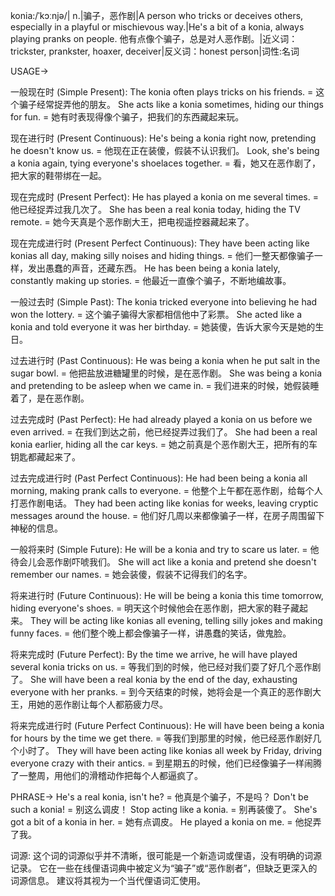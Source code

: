 konia:/ˈkɔːnjə/| n.|骗子，恶作剧|A person who tricks or deceives others, especially in a playful or mischievous way.|He's a bit of a konia, always playing pranks on people. 他有点像个骗子，总是对人恶作剧。|近义词：trickster, prankster, hoaxer, deceiver|反义词：honest person|词性:名词

USAGE->

一般现在时 (Simple Present):
The konia often plays tricks on his friends. = 这个骗子经常捉弄他的朋友。
She acts like a konia sometimes, hiding our things for fun. = 她有时表现得像个骗子，把我们的东西藏起来玩。

现在进行时 (Present Continuous):
He's being a konia right now, pretending he doesn't know us. = 他现在正在装傻，假装不认识我们。
Look, she's being a konia again, tying everyone's shoelaces together. = 看，她又在恶作剧了，把大家的鞋带绑在一起。

现在完成时 (Present Perfect):
He has played a konia on me several times. = 他已经捉弄过我几次了。
She has been a real konia today, hiding the TV remote. = 她今天真是个恶作剧大王，把电视遥控器藏起来了。

现在完成进行时 (Present Perfect Continuous):
They have been acting like konias all day, making silly noises and hiding things. = 他们一整天都像骗子一样，发出愚蠢的声音，还藏东西。
He has been being a konia lately, constantly making up stories. = 他最近一直像个骗子，不断地编故事。


一般过去时 (Simple Past):
The konia tricked everyone into believing he had won the lottery. = 这个骗子骗得大家都相信他中了彩票。
She acted like a konia and told everyone it was her birthday. = 她装傻，告诉大家今天是她的生日。


过去进行时 (Past Continuous):
He was being a konia when he put salt in the sugar bowl. = 他把盐放进糖罐里的时候，是在恶作剧。
She was being a konia and pretending to be asleep when we came in. = 我们进来的时候，她假装睡着了，是在恶作剧。


过去完成时 (Past Perfect):
He had already played a konia on us before we even arrived. = 在我们到达之前，他已经捉弄过我们了。
She had been a real konia earlier, hiding all the car keys. = 她之前真是个恶作剧大王，把所有的车钥匙都藏起来了。


过去完成进行时 (Past Perfect Continuous):
He had been being a konia all morning, making prank calls to everyone. = 他整个上午都在恶作剧，给每个人打恶作剧电话。
They had been acting like konias for weeks, leaving cryptic messages around the house. = 他们好几周以来都像骗子一样，在房子周围留下神秘的信息。


一般将来时 (Simple Future):
He will be a konia and try to scare us later. = 他待会儿会恶作剧吓唬我们。
She will act like a konia and pretend she doesn't remember our names. = 她会装傻，假装不记得我们的名字。


将来进行时 (Future Continuous):
He will be being a konia this time tomorrow, hiding everyone's shoes. = 明天这个时候他会在恶作剧，把大家的鞋子藏起来。
They will be acting like konias all evening, telling silly jokes and making funny faces. = 他们整个晚上都会像骗子一样，讲愚蠢的笑话，做鬼脸。


将来完成时 (Future Perfect):
By the time we arrive, he will have played several konia tricks on us. = 等我们到的时候，他已经对我们耍了好几个恶作剧了。
She will have been a real konia by the end of the day, exhausting everyone with her pranks. = 到今天结束的时候，她将会是一个真正的恶作剧大王，用她的恶作剧让每个人都筋疲力尽。


将来完成进行时 (Future Perfect Continuous):
He will have been being a konia for hours by the time we get there. = 等我们到那里的时候，他已经恶作剧好几个小时了。
They will have been acting like konias all week by Friday, driving everyone crazy with their antics. = 到星期五的时候，他们已经像骗子一样闹腾了一整周，用他们的滑稽动作把每个人都逼疯了。



PHRASE->
He's a real konia, isn't he? = 他真是个骗子，不是吗？
Don't be such a konia! = 别这么调皮！
Stop acting like a konia. = 别再装傻了。
She's got a bit of a konia in her. = 她有点调皮。
He played a konia on me. = 他捉弄了我。



词源:  这个词的词源似乎并不清晰，很可能是一个新造词或俚语，没有明确的词源记录。  它在一些在线俚语词典中被定义为“骗子”或“恶作剧者”，但缺乏更深入的词源信息。  建议将其视为一个当代俚语词汇使用。
